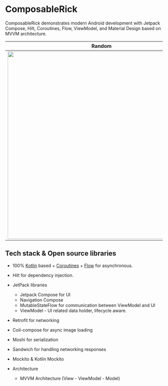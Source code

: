 # ComposableRick

ComposableRick demonstrates modern Android development with Jetpack Compose, Hilt, Coroutines, Flow, ViewModel, and Material Design based on MVVM architecture.

|  Random | Characters  | 
|---|---|
| <img src="https://user-images.githubusercontent.com/5092994/160361156-6e1c6a81-6a40-4b81-8f68-3736475e696a.gif" height="600" /> | <img src="https://user-images.githubusercontent.com/5092994/160362333-9b3a4bc8-b644-4331-afd2-03723fb1b810.gif" height="600" />  | 

## Tech stack & Open source libraries
- 100% [Kotlin](https://kotlinlang.org/) based + [Coroutines](https://github.com/Kotlin/kotlinx.coroutines) + [Flow](https://kotlin.github.io/kotlinx.coroutines/kotlinx-coroutines-core/kotlinx.coroutines.flow/) for asynchronous.
- Hilt for dependency injection.
- JetPack libraries
  - Jetpack Compose for UI 
  - Navigation Compose
  - MutableStateFlow for communication between ViewModel and UI
  - ViewModel - UI related data holder, lifecycle aware.
- Retrofit for networking
- Coil-compose for async image loading
- Moshi for serialization
- Sandwich for handling networking responses
- Mockito & Kotlin Mockito


- Architecture
  - MVVM Architecture (View - ViewModel - Model)
